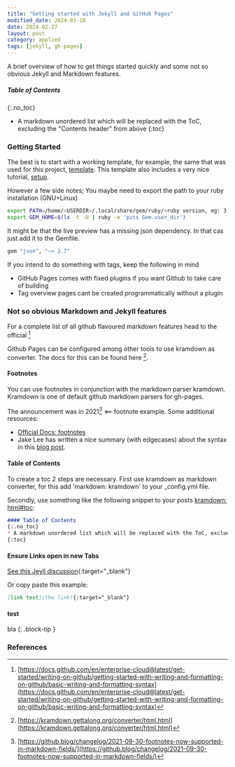 ```yaml
---
title: "Getting started with Jekyll and GitHub Pages"
modified_date: 2024-03-10
date: 2024-02-27
layout: post
category: applied
tags: [jekyll, gh-pages]
---
```

A brief overview of how to get things started quickly and some not so obvious Jekyll and Markdown features.

##### Table of Contents
{:.no_toc}
* A markdown unordered list which will be replaced with the ToC, excluding the "Contents header" from above
{:toc}

### Getting Started
The best is to start with a working template, for example, the same that was used for this project, [template](https://github.com/jsanz/gh-pages-minima-starter/). This template also includes a very nice tutorial, [setup](https://jsanz.github.io/gh-pages-minima-starter/2020/03/22/get-code.html).

However a few side notes;
You maybe need to export the path to your ruby installation (GNU+Linux)
```bash
export PATH=/home/<USERDIR>/.local/share/gem/ruby/<ruby version, eg: 3.0.0>/bin:$PATH
export GEM_HOME=$(ls -t -U | ruby -e 'puts Gem.user_dir')
```
It might be that the live preview has a missing json dependency.
In that cas just add it to the Gemfile.
```ruby
gem "json", "~> 2.7"
```
If you intend to do something with tags, keep the following in mind 
- GitHub Pages comes with fixed plugins if you want Github to take care of building
- Tag overview pages cant be created programmatically without a plugin

### Not so obvious Markdown and Jekyll features

For a complete list of all github flavoured markdown features head to the official [^docs]

Github Pages can be configured among other tools to use kramdown as converter. The docs for this can be found here [^kramdowndocs].
#### Footnotes
You can use footnotes in conjunction with the markdown parser kramdown. Kramdown is one of default github markdown parsers for gh-pages.

The announcement was in 2021[^footnotes] <== footnote example.
Some additional resources: 
- [Official Docs: footnotes](https://docs.github.com/en/enterprise-cloud@latest/get-started/writing-on-github/getting-started-with-writing-and-formatting-on-github/basic-writing-and-formatting-syntax#footnotes)
- Jake Lee has written a nice summary (with edgecases) about the syntax in this [blog post](https://blog.jakelee.co.uk/footnote-experiments-on-github-and-jekyll/).

#### Table of Contents
To create a toc 2 steps are necessary.
First use kramdown as markdown converter, for this add 'markdown: kramdown' to your _config.yml file.

Secondly, use something like the following snippet to your posts [kramdown: html#toc](https://kramdown.gettalong.org/converter/html.html#toc):
```markdown
#### Table of Contents
{:.no_toc}
* A markdown unordered list which will be replaced with the ToC, excluding the "Contents header" from above
{:toc}
```
#### Ensure Links open in new Tabs
[See this Jeyll discussion](https://talk.jekyllrb.com/t/how-can-i-ensure-my-links-open-in-a-new-tab/4318){:target="_blank"}

Or copy paste this example:
```markdown
[link text](the link){:target="_blank"}
```

#### test
bla
{: .block-tip }

### References

[^footnotes]: [https://github.blog/changelog/2021-09-30-footnotes-now-supported-in-markdown-fields/](https://github.blog/changelog/2021-09-30-footnotes-now-supported-in-markdown-fields/)
[^docs]: [https://docs.github.com/en/enterprise-cloud@latest/get-started/writing-on-github/getting-started-with-writing-and-formatting-on-github/basic-writing-and-formatting-syntax](https://docs.github.com/en/enterprise-cloud@latest/get-started/writing-on-github/getting-started-with-writing-and-formatting-on-github/basic-writing-and-formatting-syntax)
[^kramdowndocs]: [https://kramdown.gettalong.org/converter/html.html](https://kramdown.gettalong.org/converter/html.html)

